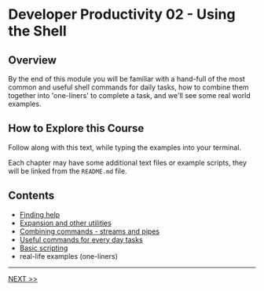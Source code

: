 # Developer Productivity 02 - Using the Shell

## Overview

By the end of this module you will be familiar with a hand-full of the most common and useful shell commands for daily tasks, how to combine them together into 'one-liners' to complete a task, and we'll see some real world examples.

## How to Explore this Course

Follow along with this text, while typing the examples into your terminal.

Each chapter may have some additional text files or example scripts, they will be linked from the `README.md` file.

## Contents

- [Finding help](./01_help-hisory-jobs/README.md)
- [Expansion and other utilities](./02_expansion-utilities/README.md)
- [Combining commands - streams and pipes](./03_streams-and-pipes/README.md)
- [Useful commands for every day tasks](./04_commands/README.md)
- [Basic scripting](./05_basic-scripting)
- real-life examples (one-liners)

---

[NEXT >>](./01_help-hisory-jobs/README.md)
